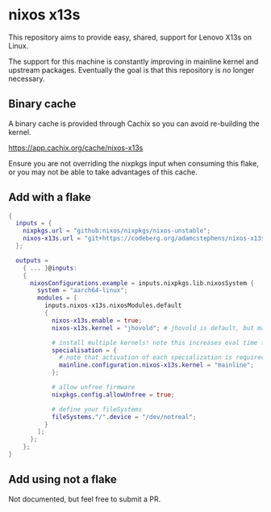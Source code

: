 # nixos x13s

This repository aims to provide easy, shared, support for Lenovo X13s on Linux.

The support for this machine is constantly improving in mainline kernel and upstream packages. Eventually the goal is that this repository is no longer necessary.

## Binary cache

A binary cache is provided through Cachix so you can avoid re-building the kernel.

https://app.cachix.org/cache/nixos-x13s

Ensure you are not overriding the nixpkgs input when consuming this flake, or you may not be able to take advantages of this cache.

## Add with a flake

```nix
{
  inputs = {
    nixpkgs.url = "github:nixos/nixpkgs/nixos-unstable";
    nixos-x13s.url = "git+https://codeberg.org/adamcstephens/nixos-x13s";
  };

  outputs =
    { ... }@inputs:
    {
      nixosConfigurations.example = inputs.nixpkgs.lib.nixosSystem {
        system = "aarch64-linux";
        modules = [
          inputs.nixos-x13s.nixosModules.default
          {
            nixos-x13s.enable = true;
            nixos-x13s.kernel = "jhovold"; # jhovold is default, but mainline supported

            # install multiple kernels! note this increases eval time for each specialization
            specialisation = {
              # note that activation of each specialization is required to copy the dtb to the EFI, and thus boot
              mainline.configuration.nixos-x13s.kernel = "mainline";
            };

            # allow unfree firmware
            nixpkgs.config.allowUnfree = true;

            # define your fileSystems
            fileSystems."/".device = "/dev/notreal";
          }
        ];
      };
    };
}
```

## Add using not a flake

Not documented, but feel free to submit a PR.
